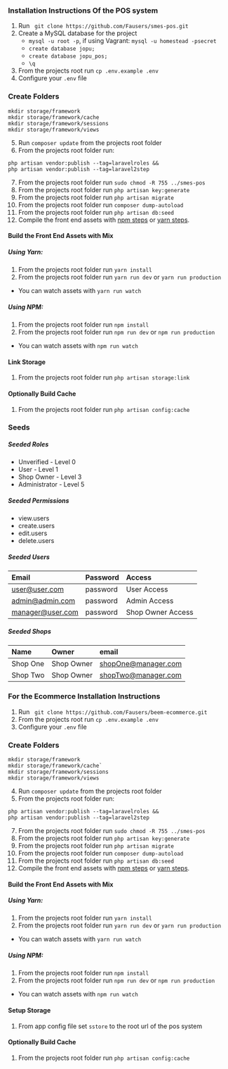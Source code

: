 ### Installation Instructions Of the POS system
1. Run ``` git clone https://github.com/Fausers/smes-pos.git```
2. Create a MySQL database for the project
    * ```mysql -u root -p```, if using Vagrant: ```mysql -u homestead -psecret```
    * ```create database jopu;```
    * ```create database jopu_pos;```
    * ```\q```
3. From the projects root run `cp .env.example .env`
4. Configure your `.env` file
   
### Create Folders
```
mkdir storage/framework
mkdir storage/framework/cache
mkdir storage/framework/sessions
mkdir storage/framework/views
```

5. Run `composer update` from the projects root folder
6. From the projects root folder run:
```
php artisan vendor:publish --tag=laravelroles &&
php artisan vendor:publish --tag=laravel2step
```
7. From the projects root folder run `sudo chmod -R 755 ../smes-pos`
8. From the projects root folder run `php artisan key:generate`
9. From the projects root folder run `php artisan migrate`
10. From the projects root folder run `composer dump-autoload`
11. From the projects root folder run `php artisan db:seed`
12. Compile the front end assets with [npm steps](#using-npm) or [yarn steps](#using-yarn).

#### Build the Front End Assets with Mix
##### Using Yarn:
1. From the projects root folder run `yarn install`
2. From the projects root folder run `yarn run dev` or `yarn run production`
  * You can watch assets with `yarn run watch`

##### Using NPM:
1. From the projects root folder run `npm install`
2. From the projects root folder run `npm run dev` or `npm run production`
  * You can watch assets with `npm run watch`

#### Link Storage 
1. From the projects root folder run `php artisan storage:link`

#### Optionally Build Cache
1. From the projects root folder run `php artisan config:cache`


### Seeds
##### Seeded Roles
  * Unverified - Level 0
  * User  - Level 1
  * Shop Owner  - Level 3
  * Administrator - Level 5

##### Seeded Permissions
  * view.users
  * create.users
  * edit.users
  * delete.users

##### Seeded Users

|Email|Password|Access|
|:------------|:------------|:------------|
|user@user.com|password|User Access|
|admin@admin.com|password|Admin Access|
|manager@user.com|password|Shop Owner Access|

##### Seeded Shops

|Name|Owner|email|
|:------------|:------------|:------------|
|Shop One|Shop Owner|shopOne@manager.com|
|Shop Two|Shop Owner|shopTwo@manager.com|



### For the Ecommerce Installation Instructions
1. Run ``` git clone https://github.com/Fausers/beem-ecommerce.git```
2. From the projects root run `cp .env.example .env`
3. Configure your `.env` file
   
### Create Folders
```
mkdir storage/framework
mkdir storage/framework/cache`
mkdir storage/framework/sessions
mkdir storage/framework/views
```

4. Run `composer update` from the projects root folder
5. From the projects root folder run:
```
php artisan vendor:publish --tag=laravelroles &&
php artisan vendor:publish --tag=laravel2step
```
7. From the projects root folder run `sudo chmod -R 755 ../smes-pos`
8. From the projects root folder run `php artisan key:generate`
9. From the projects root folder run `php artisan migrate`
10. From the projects root folder run `composer dump-autoload`
11. From the projects root folder run `php artisan db:seed`
12. Compile the front end assets with [npm steps](#using-npm) or [yarn steps](#using-yarn).

#### Build the Front End Assets with Mix
##### Using Yarn:
1. From the projects root folder run `yarn install`
2. From the projects root folder run `yarn run dev` or `yarn run production`
  * You can watch assets with `yarn run watch`

##### Using NPM:
1. From the projects root folder run `npm install`
2. From the projects root folder run `npm run dev` or `npm run production`
  * You can watch assets with `npm run watch`

#### Setup Storage 
1. From app config file set `sstore` to the root url of the pos system

#### Optionally Build Cache
1. From the projects root folder run `php artisan config:cache`

